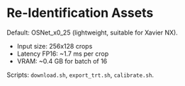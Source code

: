 # Re-Identification Assets

Default: OSNet_x0_25 (lightweight, suitable for Xavier NX).
- Input size: 256x128 crops
- Latency FP16: ~1.7 ms per crop
- VRAM: ~0.4 GB for batch of 16

Scripts: `download.sh`, `export_trt.sh`, `calibrate.sh`.
